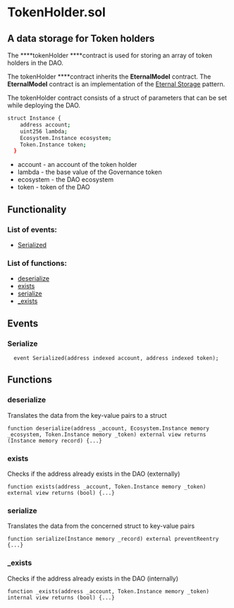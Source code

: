 # TokenHolder.sol

## A data storage for Token holders

The ****tokenHolder ****contract is used for storing an array of token holders in the DAO.

The tokenHolder ****contract inherits the **EternalModel**  contract. The **EternalModel**  contract is an implementation of the [Eternal Storage](https://fravoll.github.io/solidity-patterns/eternal_storage.html) pattern.

The tokenHolder contract consists of a struct of parameters that can be set while deploying the DAO.

```bash
struct Instance {
    address account;
    uint256 lambda;
    Ecosystem.Instance ecosystem;
    Token.Instance token;
  }
```

* account - an account of the token holder
* lambda - the base value of the Governance token 
* ecosystem - the DAO ecosystem
* token - token of the DAO

## Functionality

### List of events:

* [Serialized](https://app.gitbook.com/@elasticdao/s/docs/~/drafts/-MUUNkCuPjp2572zw0OD/contracts/tokenholder.sol#serialize)

### List of functions:

* [deserialize](https://app.gitbook.com/@elasticdao/s/docs/~/drafts/-MUUNkCuPjp2572zw0OD/contracts/tokenholder.sol#deserialize)
* [exists](https://app.gitbook.com/@elasticdao/s/docs/~/drafts/-MUUNkCuPjp2572zw0OD/contracts/tokenholder.sol#exists)
* [serialize](https://app.gitbook.com/@elasticdao/s/docs/~/drafts/-MUUNkCuPjp2572zw0OD/contracts/tokenholder.sol#serialize)
* [\_exists](https://app.gitbook.com/@elasticdao/s/docs/~/drafts/-MUUNkCuPjp2572zw0OD/contracts/tokenholder.sol#_exists)

## Events

### Serialize

```text
  event Serialized(address indexed account, address indexed token);
```

## Functions

### deserialize

Translates the data from the key-value pairs to a struct

```text
function deserialize(address _account, Ecosystem.Instance memory _ecosystem, Token.Instance memory _token) external view returns (Instance memory record) {...}
```

### exists

Checks if the address already exists in the DAO \(externally\)

```text
function exists(address _account, Token.Instance memory _token) external view returns (bool) {...}
```

### serialize

Translates the data from the concerned struct to key-value pairs

```text
function serialize(Instance memory _record) external preventReentry {...}
```

### \_exists

Checks if the address already exists in the DAO \(internally\)

```text
function _exists(address _account, Token.Instance memory _token) internal view returns (bool) {...}
```

